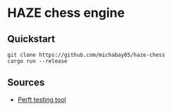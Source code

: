 # HAZE chess engine

## Quickstart
```
git clone https://github.com/michabay05/haze-chess
cargo run --release
```

## Sources
- [Perft testing tool](https://github.com/agausmann/perftree/tree/master)
